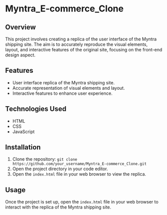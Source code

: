 # Myntra_E-commerce_Clone

## Overview
This project involves creating a replica of the user interface of the Myntra shipping site. The aim is to accurately reproduce the visual elements, layout, and interactive features of the original site, focusing on the front-end design aspect.

## Features
- User interface replica of the Myntra shipping site.
- Accurate representation of visual elements and layout.
- Interactive features to enhance user experience.

## Technologies Used
- HTML
- CSS
- JavaScript

## Installation
1. Clone the repository: `git clone https://github.com/your_username/Myntra_E-commerce_Clone.git`
2. Open the project directory in your code editor.
3. Open the `index.html` file in your web browser to view the replica.

## Usage
Once the project is set up, open the `index.html` file in your web browser to interact with the replica of the Myntra shipping site.
